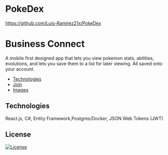 # PokeDex

https://github.com/Luis-Ramirez21x/PokeDex

# Business Connect

A mobile first designed app that lets you view pokemon stats, abilities, evolutions, and lets you save them to a list for later viewing. All saved onto your account. 

- [Technologies](#technologies)
- [Join](#join)
- [Images](#images)


## Technologies

React.js, C#, Entity Framework,Postgres/Docker, JSON Web Tokens (JWT)


## License
[![License](https://img.shields.io/badge/License-Boost_1.0-lightblue.svg)](https://www.boost.org/LICENSE_1_0.txt)
